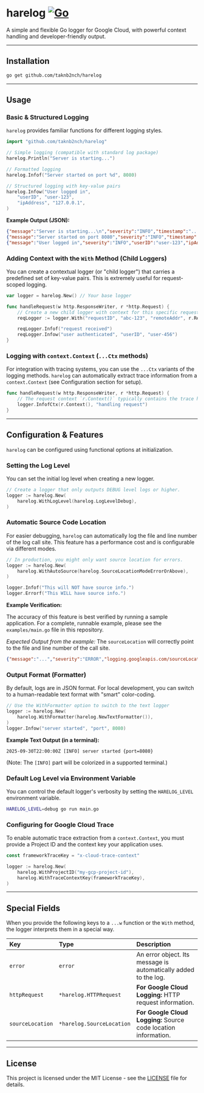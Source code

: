 # harelog [![Go](https://github.com/taknb2nch/harelog/actions/workflows/go.yaml/badge.svg?branch=main)](https://github.com/taknb2nch/harelog/actions/workflows/go.yaml)

A simple and flexible Go logger for Google Cloud, with powerful context handling and developer-friendly output.

---

## Installation

```bash
go get github.com/taknb2nch/harelog
```

---

## Usage

### Basic & Structured Logging

`harelog` provides familiar functions for different logging styles.

```go
import "github.com/taknb2nch/harelog"

// Simple logging (compatible with standard log package)
harelog.Println("Server is starting...")

// Formatted logging
harelog.Infof("Server started on port %d", 8080)

// Structured logging with key-value pairs
harelog.Infow("User logged in",
    "userID", "user-123",
    "ipAddress", "127.0.0.1",
)
```

**Example Output (JSON):**

```json
{"message":"Server is starting...\n","severity":"INFO","timestamp":"..."}
{"message":"Server started on port 8080","severity":"INFO","timestamp":"..."}
{"message":"User logged in","severity":"INFO","userID":"user-123","ipAddress":"127.0.0.1","timestamp":"..."}
```

### Adding Context with the `With` Method (Child Loggers)

You can create a contextual logger (or "child logger") that carries a predefined set of key-value pairs. This is extremely useful for request-scoped logging.

```go
var logger = harelog.New() // Your base logger

func handleRequest(w http.ResponseWriter, r *http.Request) {
    // Create a new child logger with context for this specific request.
    reqLogger := logger.With("requestID", "abc-123", "remoteAddr", r.RemoteAddr)

    reqLogger.Infof("request received")
    reqLogger.Infow("user authenticated", "userID", "user-456")
}
```

### Logging with `context.Context` (`...Ctx` methods)

For integration with tracing systems, you can use the `...Ctx` variants of the logging methods. `harelog` can automatically extract trace information from a `context.Context` (see Configuration section for setup).

```go
func handleRequest(w http.ResponseWriter, r *http.Request) {
    // The request context `r.Context()` typically contains the trace header.
    logger.InfofCtx(r.Context(), "handling request")
}
```

---

## Configuration & Features

`harelog` can be configured using functional options at initialization.

### Setting the Log Level

You can set the initial log level when creating a new logger.

```go
// Create a logger that only outputs DEBUG level logs or higher.
logger := harelog.New(
    harelog.WithLogLevel(harelog.LogLevelDebug),
)
```

### Automatic Source Code Location

For easier debugging, `harelog` can automatically log the file and line number of the log call site. This feature has a performance cost and is configurable via different modes.

```go
// In production, you might only want source location for errors.
logger := harelog.New(
    harelog.WithAutoSource(harelog.SourceLocationModeErrorOrAbove),
)

logger.Infof("This will NOT have source info.")
logger.Errorf("This WILL have source info.")
```

**Example Verification:**

The accuracy of this feature is best verified by running a sample application. For a complete, runnable example, please see the `examples/main.go` file in this repository.

*Expected Output from the example:*
The `sourceLocation` will correctly point to the file and line number of the call site.

```json
{"message":"...","severity":"ERROR","logging.googleapis.com/sourceLocation":{"file":"/path/to/your/project/examples/main.go","line":42,...}}
```

### Output Format (Formatter)

By default, logs are in JSON format. For local development, you can switch to a human-readable text format with "smart" color-coding.

```go
// Use the WithFormatter option to switch to the text logger
logger := harelog.New(
    harelog.WithFormatter(harelog.NewTextFormatter()),
)
logger.Infow("server started", "port", 8080)
```

**Example Text Output (in a terminal):**

```
2025-09-30T22:00:00Z [INFO] server started {port=8080}
```
(Note: The `[INFO]` part will be colorized in a supported terminal.)

### Default Log Level via Environment Variable

You can control the default logger's verbosity by setting the `HARELOG_LEVEL` environment variable.

```bash
HARELOG_LEVEL=debug go run main.go
```

### Configuring for Google Cloud Trace

To enable automatic trace extraction from a `context.Context`, you must provide a Project ID and the context key your application uses.

```go
const frameworkTraceKey = "x-cloud-trace-context" 

logger := harelog.New(
    harelog.WithProjectID("my-gcp-project-id"),
    harelog.WithTraceContextKey(frameworkTraceKey),
)
```

---

## Special Fields

When you provide the following keys to a `...w` function or the `With` method, the logger interprets them in a special way.

| Key | Type | Description |
| :--- | :--- | :--- |
| `error` | `error` | An error object. Its message is automatically added to the log. |
| `httpRequest` | `*harelog.HTTPRequest` | **For Google Cloud Logging:** HTTP request information. |
| `sourceLocation` | `*harelog.SourceLocation` | **For Google Cloud Logging:** Source code location information. |

---

## License

This project is licensed under the MIT License - see the [LICENSE](LICENSE) file for details.